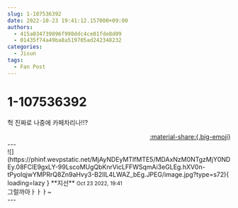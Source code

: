 ```yaml
---
slug: 1-107536392
date: 2022-10-23 19:41:12.157000+09:00
authors:
  - 415a034739896f998ddc4ce01fde8d09
  - 01435f74a49ba8a519705ad242348232
categories:
  - Jisun
tags:
  - Fan Post
---
```


# 1-107536392

<div class="post-container" markdown="1">
<div class="content-container md-sidebar__scrollwrap" markdown="1">

헉 진짜로 나중에 카페차리나!!?

</div>
</div>

<div style="text-align: right;" markdown="1">
<a href="https://weverse.io/fromis9/fanpost/1-107536392" style="text-align: right;">:material-share:{.big-emoji}</a>
</div>
---

<div class="comments-container md-sidebar__scrollwrap" markdown="1">
<div class="comment" markdown="1">
<div class='id-container' markdown="1">
![](https://phinf.wevpstatic.net/MjAyNDEyMTlfMTE5/MDAxNzM0NTgzMjY0NDEy.08FClE9gxLY-99LscoMUgQbKnrVicLFFWSqmAi3eGLEg.hXV0n-tPyoIqjwYMPRrQ8Zn9aHvy3-B2llL4LWAZ_bEg.JPEG/image.jpg?type=s72){ loading=lazy }
**<span class="artist">지선</span>** <small>Oct 23 2022, 19:41</small><br>
</div>
<div class='comment-body' markdown="1">
그럴까아ㅏㅏㅏ~
</div>
</div>
</div>
---
